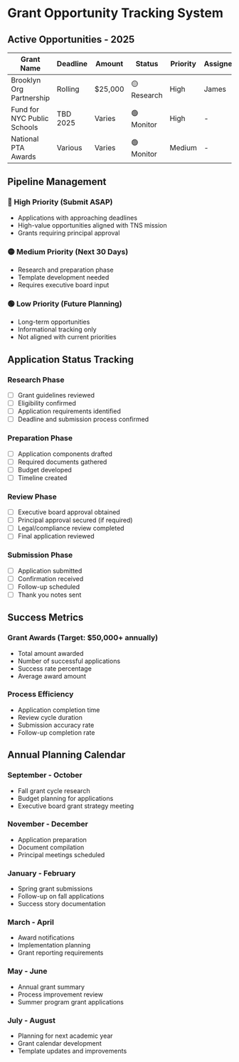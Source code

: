 # Grant Opportunity Tracking System

## Active Opportunities - 2025

| Grant Name | Deadline | Amount | Status | Priority | Assignee |
|------------|----------|---------|---------|----------|----------|
| Brooklyn Org Partnership | Rolling | $25,000 | 🟡 Research | High | James |
| Fund for NYC Public Schools | TBD 2025 | Varies | 🟢 Monitor | High | - |
| National PTA Awards | Various | Varies | 🟢 Monitor | Medium | - |

## Pipeline Management

### 🔴 High Priority (Submit ASAP)
- Applications with approaching deadlines
- High-value opportunities aligned with TNS mission
- Grants requiring principal approval

### 🟡 Medium Priority (Next 30 Days)
- Research and preparation phase
- Template development needed
- Requires executive board input

### 🟢 Low Priority (Future Planning)
- Long-term opportunities
- Informational tracking only
- Not aligned with current priorities

## Application Status Tracking

### Research Phase
- [ ] Grant guidelines reviewed
- [ ] Eligibility confirmed
- [ ] Application requirements identified
- [ ] Deadline and submission process confirmed

### Preparation Phase
- [ ] Application components drafted
- [ ] Required documents gathered
- [ ] Budget developed
- [ ] Timeline created

### Review Phase
- [ ] Executive board approval obtained
- [ ] Principal approval secured (if required)
- [ ] Legal/compliance review completed
- [ ] Final application reviewed

### Submission Phase
- [ ] Application submitted
- [ ] Confirmation received
- [ ] Follow-up scheduled
- [ ] Thank you notes sent

## Success Metrics

### Grant Awards (Target: $50,000+ annually)
- Total amount awarded
- Number of successful applications
- Success rate percentage
- Average award amount

### Process Efficiency
- Application completion time
- Review cycle duration
- Submission accuracy rate
- Follow-up completion rate

## Annual Planning Calendar

### September - October
- Fall grant cycle research
- Budget planning for applications
- Executive board grant strategy meeting

### November - December
- Application preparation
- Document compilation
- Principal meetings scheduled

### January - February
- Spring grant submissions
- Follow-up on fall applications
- Success story documentation

### March - April
- Award notifications
- Implementation planning
- Grant reporting requirements

### May - June
- Annual grant summary
- Process improvement review
- Summer program grant applications

### July - August
- Planning for next academic year
- Grant calendar development
- Template updates and improvements